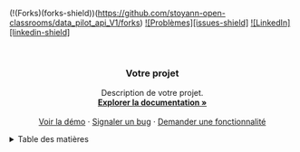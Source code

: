 <!-- Improved compatibility of back to top link: See: https://github.com/othneildrew/Best-README-Template/pull/73 -->
<a name="readme-top"></a>
<!--
*** Merci d'avoir consulté notre modèle de README. Si vous avez des suggestions
*** pour l'améliorer, veuillez forker le dépôt et créer une pull request
*** ou simplement ouvrir un problème avec le tag "enhancement".
*** N'oubliez pas de donner une étoile au projet !
*** Merci encore ! Maintenant, créez quelque chose d'INCROYABLE ! :D
-->


<!-- PROJECT SHIELDS -->
<!--
*** Nous utilisons des liens en format markdown pour plus de lisibilité.
*** Les liens de référence sont entre crochets [ ] au lieu de parenthèses ( ).
*** Voir le bas de ce document pour la déclaration des variables de référence
*** pour contributors-url, forks-url, etc. Il s'agit d'une syntaxe facultative et concise que vous pouvez utiliser.
*** https://www.markdownguide.org/basic-syntax/#reference-style-links
-->
(!(Forks)(forks-shield))(https://github.com/stoyann-open-classrooms/data_pilot_api_V1/forks)
[![Problèmes][issues-shield]](https://github.com/stoyann-open-classrooms/data_pilot_api_V1/issues)
[![LinkedIn][linkedin-shield]](https://www.linkedin.com/feed/)


<!-- PROJECT LOGO -->
<br />
<div align="center">
  <h3 align="center">Votre projet</h3>

  <p align="center">
    Description de votre projet.
    <br />
    <a href="https://github.com/votre_utilisateur/votre_projet"><strong>Explorer la documentation »</strong></a>
    <br />
    <br />
    <a href="https://github.com/votre_utilisateur/votre_projet">Voir la démo</a>
    ·
    <a href="https://github.com/votre_utilisateur/votre_projet/issues">Signaler un bug</a>
    ·
    <a href="https://github.com/votre_utilisateur/votre_projet/issues">Demander une fonctionnalité</a>
  </p>
</div>



<!-- TABLE DES MATIÈRES -->
<details>
  <summary>Table des matières</summary>
  <ol>
    <li>
      <a href="#à-propos-du-projet">À propos du projet</a>
      <ul>
        <li><a href="#construit-avec">Construit avec</a></li>
      </ul>
    </li>
    <li>
      <a href="#démarrage">Démarrage</a>
      <ul>
        <li><a href="#prérequis">Prérequis</a></li>
        <li><a href="#installation">Installation</a></li>
      </ul>
    </li>
    <li><a href="#utilisation">Utilisation</a></li>
    <li><a href="#feuille-de-route">Feuille de route</a></li>
    <li><a href="#contribuer">Contribuer</a></li>
    <li><a href="#licence">Licence</a></li>
    <li><a href="#contact">Contact</a></li>
    <li><a href="#remerciements">Remerciements</a
